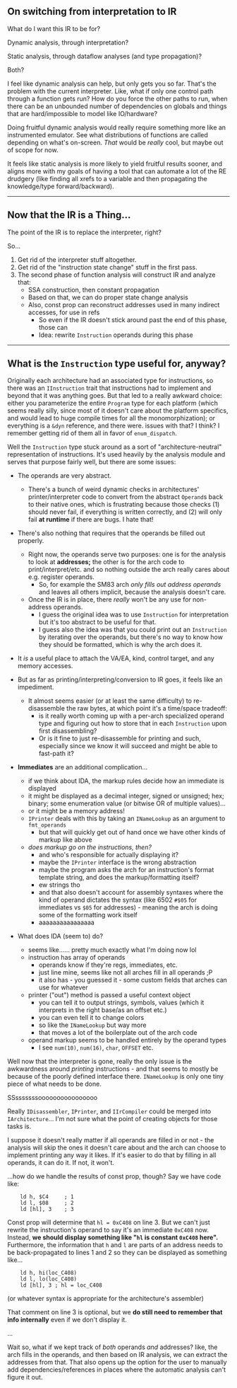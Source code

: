 
## On switching from interpretation to IR

What do I want this IR to be for?

Dynamic analysis, through interpretation?

Static analysis, through dataflow analyses (and type propagation)?

Both?

I feel like dynamic analysis can help, but only gets you so far. That's the problem with the current interpreter. Like, what if only one control path through a function gets run? How do you force the other paths to run, when there can be an unbounded number of dependencies on globals and things that are hard/impossible to model like IO/hardware?

Doing fruitful dynamic analysis would really require something more like an instrumented emulator. See what distributions of functions are called depending on what's on-screen. *That* would be *really* cool, but maybe out of scope for now.

It feels like static analysis is more likely to yield fruitful results sooner, and aligns more with my goals of having a tool that can automate a lot of the RE drudgery (like finding all xrefs to a variable and then propagating the knowledge/type forward/backward).

---

## Now that the IR is a Thing...

The point of the IR is to replace the interpreter, right?

So...

1. Get rid of the interpreter stuff altogether.
2. Get rid of the "instruction state change" stuff in the first pass.
3. The second phase of function analysis will construct IR and analyze that:
	- SSA construction, then constant propagation
	- Based on that, we can do proper state change analysis
	- Also, const prop can reconstruct addresses used in many indirect accesses, for use in refs
		- So even if the IR doesn't stick around past the end of this phase, those can
		- Idea: rewrite `Instruction` operands during this phase

---

## What is the `Instruction` type useful for, anyway?

Originally each architecture had an associated type for instructions, so there was an `IInstruction` trait that instructions had to implement and beyond that it was anything goes. But that led to a really awkward choice: either you parameterize the entire `Program` type for each platform (which seems really silly, since most of it doesn't care about the platform specifics, and would lead to huge compile times for all the monomorphization); or everything is a `&dyn` reference, and there were. issues with that? I think? I remember getting rid of them all in favor of `enum_dispatch`.

Well the `Instruction` type stuck around as a sort of "architecture-neutral" representation of instructions. It's used heavily by the analysis module and serves that purpose fairly well, but there are some issues:

- The operands are very abstract.
	- There's a bunch of weird dynamic checks in architectures' printer/interpreter code to convert from the abstract `Operand`s back to their native ones, which is frustrating because those checks (1) should never fail, if everything is written correctly, and (2) will only fail **at runtime** if there are bugs. I hate that!
- There's also nothing that requires that the operands be filled out properly.
	- Right now, the operands serve two purposes: one is for the analysis to look at **addresses;** the other is for the arch code to print/interpret/etc. and so nothing outside the arch really cares about e.g. register operands.
		- So, for example the SM83 arch *only fills out address operands* and leaves all others implicit, because the analysis doesn't care.
	- Once the IR is in place, there *really* won't be any use for non-address operands.
		- I guess the original idea was to use `Instruction` for interpretation but it's too abstract to be useful for that.
		- I guess also the idea was that you could print out an `Instruction` by iterating over the operands, but there's no way to know how they should be formatted, which is why the arch does it.

- It *is* a useful place to attach the VA/EA, kind, control target, and any memory accesses.
- But as far as printing/interpreting/conversion to IR goes, it feels like an impediment.
	- It almost seems easier (or at least the same difficulty) to re-disassemble the raw bytes, at which point it's a time/space tradeoff:
		- is it really worth coming up with a per-arch specialized operand type and figuring out how to store that in each `Instruction` upon first disassembling?
		- Or is it fine to just re-disassemble for printing and such, especially since we know it will succeed and might be able to fast-path it?

- **Immediates** are an additional complication...
	- if we think about IDA, the markup rules decide how an immediate is displayed
	- it might be displayed as a decimal integer, signed or unsigned; hex; binary; some enumeration value (or bitwise OR of multiple values)...
	- or it might be a memory address!
	- `IPrinter` deals with this by taking an `INameLookup` as an argument to `fmt_operands`
		- but that will quickly get out of hand once we have other kinds of markup like above
	- *does markup go on the instructions, then?*
		- and who's responsible for actually displaying it?
		- maybe the `IPrinter` interface is the wrong abstraction
		- maybe the program asks the arch for an instruction's format template string, and does the markup/formatting itself?
		- ew strings tho
		- and that also doesn't account for assembly syntaxes where the kind of operand dictates the syntax (like 6502 `#$05` for immediates vs `$05` for addresses) - meaning the arch is doing some of the formatting work itself
		- aaaaaaaaaaaaaaaa

- What does IDA (seem to) do?
	- seems like...... pretty much exactly what I'm doing now lol
	- instruction has array of operands
		- operands know if they're regs, immediates, etc.
		- just line mine, seems like not all arches fill in all operands ;P
		- it also has - you guessed it - some custom fields that arches can use for whatever
	- printer ("out") method is passed a useful context object
		- you can tell it to output strings, symbols, values (which it interprets in the right base/as an offset etc.)
		- you can even tell it to change colors
		- so like the `INameLookup` but way more
		- that moves a lot of the boilerplate out of the arch code
	- operand markup seems to be handled entirely by the operand types
		- I see `num(10)`, `num(16)`, `char`, `OFFSET` etc.

Well now that the interpreter is gone, really the only issue is the awkwardness around *printing* instructions - and that seems to mostly be because of the poorly defined interface there. `INameLookup` is only one tiny piece of what needs to be done.

SSsssssssoooooooooooooooo

Really `IDisassembler`, `IPrinter`, and `IIrCompiler` could be merged into `IArchitecture`... I'm not sure what the point of creating objects for those tasks is.

I suppose it doesn't really matter if all operands are filled in or not - the analysis will skip the ones it doesn't care about and the arch can choose to implement printing any way it likes. If it's easier to do that by filling in all operands, it can do it. If not, it won't.

...how do we handle the results of const prop, though? Say we have code like:

```
	ld h, $C4     ; 1
	ld l, $08     ; 2
	ld [hl], 3    ; 3
```

Const prop will determine that `hl = 0xC408` on line 3. But we can't just rewrite the instruction's operand to say it's an immediate `0xC408` now. Instead, **we should display something like "`hl` is constant `0xC408` here".** Furthermore, the information that `h` and `l` are parts of an address needs to be back-propagated to lines 1 and 2 so they can be displayed as something like...

```
	ld h, hi(loc_C408)
	ld l, lo(loc_C408)
	ld [hl], 3 ; hl = loc_C408
```

(or whatever syntax is appropriate for the architecture's assembler)

That comment on line 3 is optional, but we **do still need to remember that info internally** even if we don't display it.

...

Wait so, what if we kept track of *both* operands *and* addresses? like, the arch fills in the operands, and then based on IR analysis, we can extract the addresses from that. That also opens up the option for the user to manually add dependencies/references in places where the automatic analysis can't figure it out.

